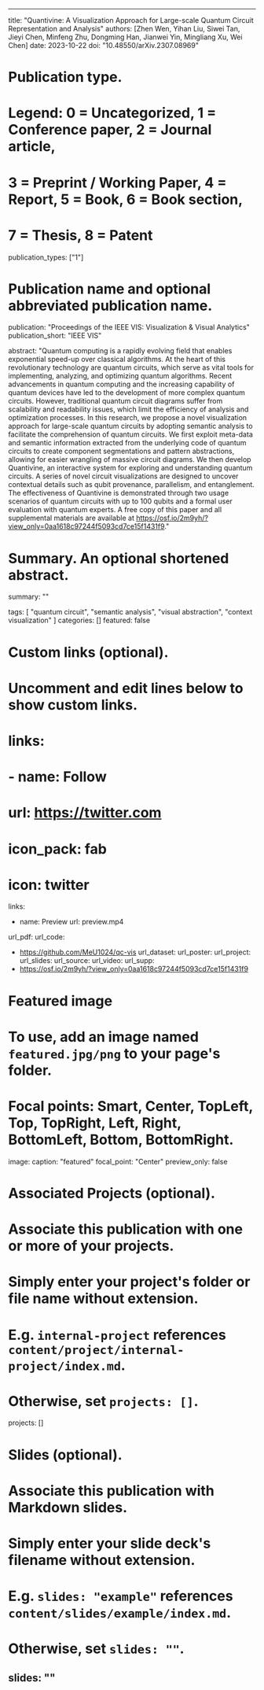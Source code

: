 ---

title: "Quantivine: A Visualization Approach for Large-scale Quantum Circuit Representation and Analysis"
authors: [Zhen Wen, Yihan Liu, Siwei Tan, Jieyi Chen, Minfeng Zhu, Dongming Han, Jianwei Yin, Mingliang Xu, Wei Chen]
date: 2023-10-22
doi: "10.48550/arXiv.2307.08969"

# Publication type.
# Legend: 0 = Uncategorized, 1 = Conference paper, 2 = Journal article,
# 3 = Preprint / Working Paper, 4 = Report, 5 = Book, 6 = Book section,
# 7 = Thesis, 8 = Patent
publication_types: ["1"]

# Publication name and optional abbreviated publication name.
publication: "Proceedings of the IEEE VIS: Visualization & Visual Analytics"
publication_short: "IEEE VIS"

abstract: "Quantum computing is a rapidly evolving field that enables exponential speed-up over classical algorithms. At the heart of this revolutionary technology are quantum circuits, which serve as vital tools for implementing, analyzing, and optimizing quantum algorithms. Recent advancements in quantum computing and the increasing capability of quantum devices have led to the development of more complex quantum circuits. However, traditional quantum circuit diagrams suffer from scalability and readability issues, which limit the efficiency of analysis and optimization processes. In this research, we propose a novel visualization approach for large-scale quantum circuits by adopting semantic analysis to facilitate the comprehension of quantum circuits. We first exploit meta-data and semantic information extracted from the underlying code of quantum circuits to create component segmentations and pattern abstractions, allowing for easier wrangling of massive circuit diagrams. We then develop Quantivine, an interactive system for exploring and understanding quantum circuits. A series of novel circuit visualizations are designed to uncover contextual details such as qubit provenance, parallelism, and entanglement. The effectiveness of Quantivine is demonstrated through two usage scenarios of quantum circuits with up to 100 qubits and a formal user evaluation with quantum experts. A free copy of this paper and all supplemental materials are available at https://osf.io/2m9yh/?view_only=0aa1618c97244f5093cd7ce15f1431f9."

# Summary. An optional shortened abstract.
summary: ""

tags:
  [
     "quantum circuit", "semantic analysis", "visual abstraction", "context visualization"
  ]
categories: []
featured: false

# Custom links (optional).
#   Uncomment and edit lines below to show custom links.
# links:
# - name: Follow
#   url: https://twitter.com
#   icon_pack: fab
#   icon: twitter

links:
- name: Preview
  url: preview.mp4
  
url_pdf:
url_code: 
 - https://github.com/MeU1024/qc-vis
url_dataset:
url_poster:
url_project:
url_slides:
url_source: 
url_video:
url_supp:
 - https://osf.io/2m9yh/?view_only=0aa1618c97244f5093cd7ce15f1431f9

# Featured image
# To use, add an image named `featured.jpg/png` to your page's folder.
# Focal points: Smart, Center, TopLeft, Top, TopRight, Left, Right, BottomLeft, Bottom, BottomRight.
image:
  caption: "featured"
  focal_point: "Center"
  preview_only: false

# Associated Projects (optional).
#   Associate this publication with one or more of your projects.
#   Simply enter your project's folder or file name without extension.
#   E.g. `internal-project` references `content/project/internal-project/index.md`.
#   Otherwise, set `projects: []`.
projects: []

# Slides (optional).
#   Associate this publication with Markdown slides.
#   Simply enter your slide deck's filename without extension.
#   E.g. `slides: "example"` references `content/slides/example/index.md`.
#   Otherwise, set `slides: ""`.
slides: ""
---